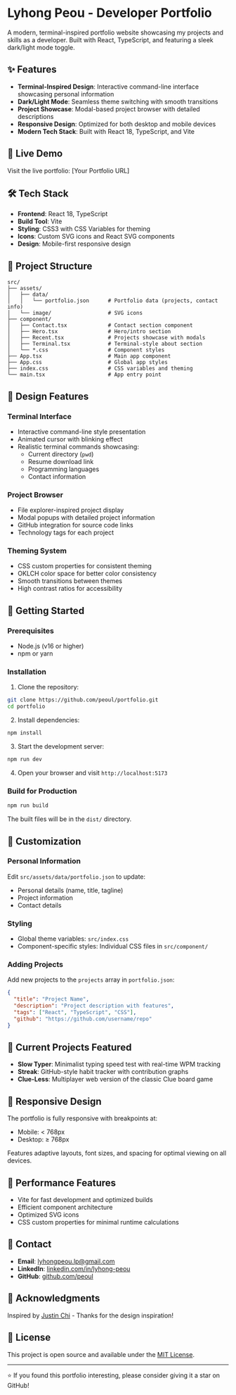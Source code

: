 # Lyhong Peou - Developer Portfolio

A modern, terminal-inspired portfolio website showcasing my projects and skills as a developer. Built with React, TypeScript, and featuring a sleek dark/light mode toggle.

## ✨ Features

- **Terminal-Inspired Design**: Interactive command-line interface showcasing personal information
- **Dark/Light Mode**: Seamless theme switching with smooth transitions
- **Project Showcase**: Modal-based project browser with detailed descriptions
- **Responsive Design**: Optimized for both desktop and mobile devices
- **Modern Tech Stack**: Built with React 18, TypeScript, and Vite

## 🚀 Live Demo

Visit the live portfolio: [Your Portfolio URL]

## 🛠️ Tech Stack

- **Frontend**: React 18, TypeScript
- **Build Tool**: Vite
- **Styling**: CSS3 with CSS Variables for theming
- **Icons**: Custom SVG icons and React SVG components
- **Design**: Mobile-first responsive design

## 📁 Project Structure

```
src/
├── assets/
│   ├── data/
│   │   └── portfolio.json      # Portfolio data (projects, contact info)
│   └── image/                  # SVG icons
├── component/
│   ├── Contact.tsx             # Contact section component
│   ├── Hero.tsx                # Hero/intro section
│   ├── Recent.tsx              # Projects showcase with modals
│   ├── Terminal.tsx            # Terminal-style about section
│   └── *.css                   # Component styles
├── App.tsx                     # Main app component
├── App.css                     # Global app styles
├── index.css                   # CSS variables and theming
└── main.tsx                    # App entry point
```

## 🎨 Design Features

### Terminal Interface
- Interactive command-line style presentation
- Animated cursor with blinking effect
- Realistic terminal commands showcasing:
  - Current directory (`pwd`)
  - Resume download link
  - Programming languages
  - Contact information

### Project Browser
- File explorer-inspired project display
- Modal popups with detailed project information
- GitHub integration for source code links
- Technology tags for each project

### Theming System
- CSS custom properties for consistent theming
- OKLCH color space for better color consistency
- Smooth transitions between themes
- High contrast ratios for accessibility

## 🚀 Getting Started

### Prerequisites
- Node.js (v16 or higher)
- npm or yarn

### Installation

1. Clone the repository:
```bash
git clone https://github.com/peoul/portfolio.git
cd portfolio
```

2. Install dependencies:
```bash
npm install
```

3. Start the development server:
```bash
npm run dev
```

4. Open your browser and visit `http://localhost:5173`

### Build for Production

```bash
npm run build
```

The built files will be in the `dist/` directory.

## 📝 Customization

### Personal Information
Edit `src/assets/data/portfolio.json` to update:
- Personal details (name, title, tagline)
- Project information
- Contact details

### Styling
- Global theme variables: `src/index.css`
- Component-specific styles: Individual CSS files in `src/component/`

### Adding Projects
Add new projects to the `projects` array in `portfolio.json`:

```json
{
  "title": "Project Name",
  "description": "Project description with features",
  "tags": ["React", "TypeScript", "CSS"],
  "github": "https://github.com/username/repo"
}
```

## 🎯 Current Projects Featured

- **Slow Typer**: Minimalist typing speed test with real-time WPM tracking
- **Streak**: GitHub-style habit tracker with contribution graphs  
- **Clue-Less**: Multiplayer web version of the classic Clue board game

## 📱 Responsive Design

The portfolio is fully responsive with breakpoints at:
- Mobile: < 768px
- Desktop: ≥ 768px

Features adaptive layouts, font sizes, and spacing for optimal viewing on all devices.

## 🌟 Performance Features

- Vite for fast development and optimized builds
- Efficient component architecture
- Optimized SVG icons
- CSS custom properties for minimal runtime calculations

## 📧 Contact

- **Email**: lyhongpeou.lp@gmail.com
- **LinkedIn**: [linkedin.com/in/lyhong-peou](https://www.linkedin.com/in/lyhong-peou/)
- **GitHub**: [github.com/peoul](https://github.com/peoul)

## 🙏 Acknowledgments

Inspired by [Justin Chi](https://www.justinchi.me) - Thanks for the design inspiration!

## 📄 License

This project is open source and available under the [MIT License](LICENSE).

---

⭐ If you found this portfolio interesting, please consider giving it a star on GitHub!
